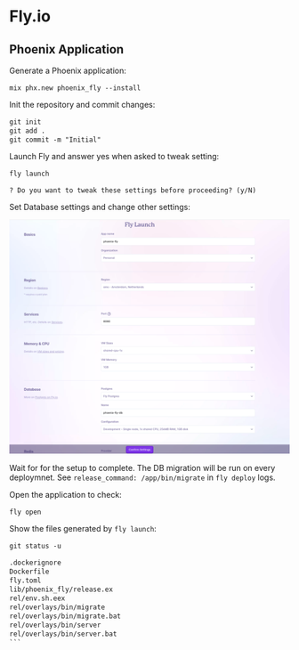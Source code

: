 # Fly.io

## Phoenix Application

Generate a Phoenix application:

```shell
mix phx.new phoenix_fly --install
```

Init the repository and commit changes:

```shell
git init
git add .
git commit -m "Initial"
```

Launch Fly and answer yes when asked to tweak setting:

```shell
fly launch
```

```output
? Do you want to tweak these settings before proceeding? (y/N)
```

Set Database settings and change other settings:

![Fly Launch](images/fly_launch.png)

Wait for for the setup to complete. The DB migration will be run on every deploymnet. See `release_command: /app/bin/migrate` in `fly deploy` logs.

Open the application to check:

```shell
fly open
```

Show the files generated by `fly launch`:

```shell
git status -u
```

````output
.dockerignore
Dockerfile
fly.toml
lib/phoenix_fly/release.ex
rel/env.sh.eex
rel/overlays/bin/migrate
rel/overlays/bin/migrate.bat
rel/overlays/bin/server
rel/overlays/bin/server.bat
```
